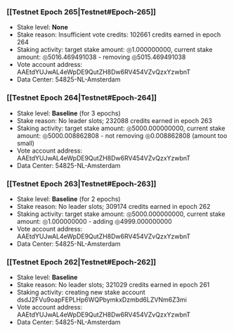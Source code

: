 ### [[Testnet Epoch 265|Testnet#Epoch-265]]
* Stake level: **None**
* Stake reason: Insufficient vote credits: 102661 credits earned in epoch 264
* Staking activity: target stake amount: ◎1.000000000, current stake amount: ◎5016.469491038 - removing ◎5015.469491038
* Vote account address: AAEtdYUJwAL4eWpDE9QutZH8Dw6RV454VZvQzxYzwbnT
* Data Center: 54825-NL-Amsterdam
### [[Testnet Epoch 264|Testnet#Epoch-264]]
* Stake level: **Baseline** (for 3 epochs)
* Stake reason: No leader slots; 232088 credits earned in epoch 263
* Staking activity: target stake amount: ◎5000.000000000, current stake amount: ◎5000.008862808 - not removing ◎0.008862808 (amount too small)
* Vote account address: AAEtdYUJwAL4eWpDE9QutZH8Dw6RV454VZvQzxYzwbnT
* Data Center: 54825-NL-Amsterdam
### [[Testnet Epoch 263|Testnet#Epoch-263]]
* Stake level: **Baseline** (for 2 epochs)
* Stake reason: No leader slots; 309174 credits earned in epoch 262
* Staking activity: target stake amount: ◎5000.000000000, current stake amount: ◎1.000000000 - adding ◎4999.000000000
* Vote account address: AAEtdYUJwAL4eWpDE9QutZH8Dw6RV454VZvQzxYzwbnT
* Data Center: 54825-NL-Amsterdam
### [[Testnet Epoch 262|Testnet#Epoch-262]]
* Stake level: **Baseline**
* Stake reason: No leader slots; 321029 credits earned in epoch 261
* Staking activity: creating new stake account dsdJ2FVu9oapFEPLHp6WQPbymkxDzmbd6LZVNm6Z3mi
* Vote account address: AAEtdYUJwAL4eWpDE9QutZH8Dw6RV454VZvQzxYzwbnT
* Data Center: 54825-NL-Amsterdam